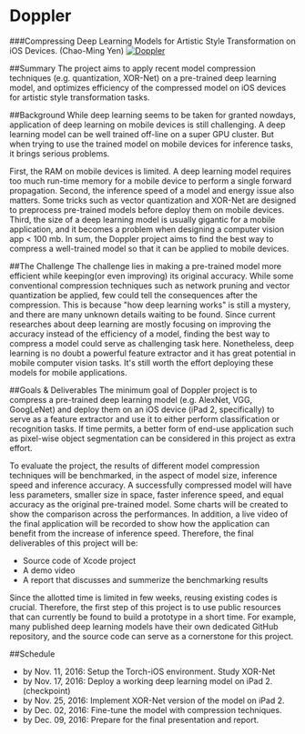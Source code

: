 Doppler
=====
###Compressing Deep Learning Models for Artistic Style Transformation on iOS Devices. (Chao-Ming Yen)
[![Doppler](https://dl.dropboxusercontent.com/u/92784443/%E8%9E%A2%E5%B9%95%E5%BF%AB%E7%85%A7%202016-12-09%2019.30.29.png)](https://www.youtube.com/watch?v=9KOaqMKK1mk "Doppler")

##Summary
The project aims to apply recent model compression techniques (e.g. quantization, XOR-Net) on a pre-trained deep learning model, and optimizes efficiency of the compressed model on iOS devices for artistic style transformation tasks.


##Background
While deep learning seems to be taken for granted nowdays, application of deep learning on mobile devices is still challenging. A deep learning model can be well trained off-line on a super GPU cluster. But when trying to use the trained model on mobile devices for inference tasks, it brings serious problems. 

First, the RAM on mobile devices is limited. A deep learning model requires too much run-time memory for a mobile device to perform a single forward propagation. Second, the inference speed of a model and energy issue also matters. Some tricks such as vector quantization and XOR-Net are designed to preprocess pre-trained models before deploy them on mobile devices. Third, the size of a deep learning model is usually gigantic for a mobile application, and it becomes a problem when designing a computer vision app < 100 mb. In sum, the Doppler project aims to find the best way to compress a well-trained model so that it can be applied to mobile devices.


##The Challenge
The challenge lies in making a pre-trained model more efficient while keeping(or even improving) its original accuracy. While some conventional compression techniques such as network pruning and vector quantization be applied, few could tell the consequences after the compression. This is because "how deep learning works" is still a mystery, and there are many unknown details waiting to be found. Since current researches about deep learning are mostly focusing on improving the accuracy instead of the efficiency of a model, finding the best way to compress a model could serve as challenging task here. Nonetheless, deep learning is no doubt a powerful feature extractor and it has great potential in mobile computer vision tasks. It's still worth the effort deploying these models for mobile applications.


##Goals & Deliverables
The minimum goal of Doppler project is to compress a pre-trained deep learning model (e.g. AlexNet, VGG, GoogLeNet) and deploy them on an iOS device (iPad 2, specifically) to serve as a feature extractor and use it to either perform classification or recognition tasks. If time permits, a better form of end-use application such as pixel-wise object segmentation can be considered in this project as extra effort.

To evaluate the project, the results of different model compression techniques will be benchmarked, in the aspect of model size, inference speed and inference accuracy. A successfully compressed model will have less parameters, smaller size in space, faster inference speed, and equal accuracy as the original pre-trained model. Some charts will be created to show the comparison across the performances. In addition, a live video of the final application will be recorded to show how the application can benefit from the increase of inference speed. Therefore, the final deliverables of this project will be:

 - Source code of Xcode project
 - A demo video
 - A report that discusses and summerize the benchmarking results

Since the allotted time is limited in few weeks, reusing existing codes is crucial. Therefore, the first step of this project is to use public resources that can currently be found to build a prototype in a short time. For example, many published deep learning models have their own dedicated GitHub repository, and the source code can serve as a cornerstone for this project.


##Schedule
 - by Nov. 11, 2016: Setup the Torch-iOS environment. Study XOR-Net
 - by Nov. 17, 2016: Deploy a working deep learning model on iPad 2. (checkpoint)
 - by Nov. 25, 2016: Implement XOR-Net version of the model on iPad 2.
 - by Dec. 02, 2016: Fine-tune the model with compression techniques.
 - by Dec. 09, 2016: Prepare for the final presentation and report.
 
